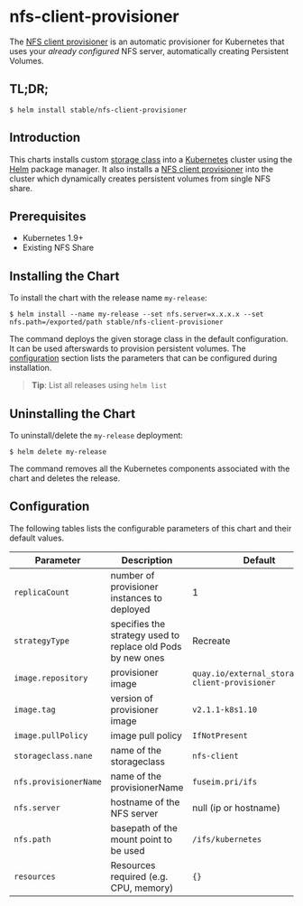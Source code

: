 # nfs-client-provisioner

The [NFS client provisioner](https://github.com/kubernetes-incubator/external-storage/tree/master/nfs-client) is an automatic provisioner for Kubernetes that uses your *already configured* NFS server, automatically creating Persistent Volumes.

## TL;DR;

```console
$ helm install stable/nfs-client-provisioner
```

## Introduction

This charts installs custom [storage class](https://kubernetes.io/docs/concepts/storage/storage-classes/) into a [Kubernetes](http://kubernetes.io) cluster using the [Helm](https://helm.sh) package manager. It also installs a [NFS client provisioner](https://github.com/kubernetes-incubator/external-storage/tree/master/nfs-client) into the cluster which dynamically creates persistent volumes from single NFS share.

## Prerequisites

- Kubernetes 1.9+
- Existing NFS Share

## Installing the Chart

To install the chart with the release name `my-release`:

```console
$ helm install --name my-release --set nfs.server=x.x.x.x --set nfs.path=/exported/path stable/nfs-client-provisioner
```

The command deploys the given storage class in the default configuration. It can be used afterswards to provision persistent volumes. The [configuration](#configuration) section lists the parameters that can be configured during installation.

> **Tip**: List all releases using `helm list`

## Uninstalling the Chart

To uninstall/delete the `my-release` deployment:

```console
$ helm delete my-release
```

The command removes all the Kubernetes components associated with the chart and deletes the release.

## Configuration

The following tables lists the configurable parameters of this chart and their default values.

| Parameter                         | Description                                 | Default                                                   |
| --------------------------------- | -------------------------------------       | --------------------------------------------------------- |
| `replicaCount`                    | number of provisioner instances to deployed | 1                                                         |
| `strategyType`                    | specifies the strategy used to replace old Pods by new ones | Recreate                                  |
| `image.repository`                | provisioner image                           | `quay.io/external_storage/nfs-client-provisioner`         |
| `image.tag`                       | version of provisioner image                | `v2.1.1-k8s1.10`                                          |
| `image.pullPolicy`                | image pull policy                           | `IfNotPresent`                                            |
| `storageclass.nane`               | name of the storageclass                    | `nfs-client`                                              |
| `nfs.provisionerName`             | name of the provisionerName                 | `fuseim.pri/ifs`                                          |
| `nfs.server`                      | hostname of the NFS server                  | null (ip or hostname)                                     |
| `nfs.path`                        | basepath of the mount point to be used      | `/ifs/kubernetes`                                         |
| `resources`                       | Resources required (e.g. CPU, memory)       | `{}`                                                      |
